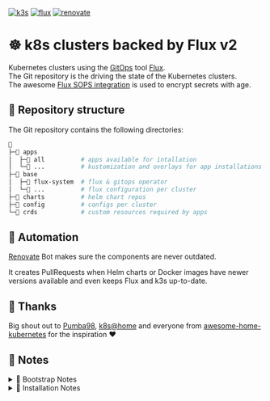 [//]: # "renovate: datasource=github-releases depName=k3s-io/k3s"
[![k3s](https://img.shields.io/badge/k8s-v1.26.1+k3s1-orange?style=for-the-badge&logo=kubernetes)](https://k3s.io/)
[![flux](https://img.shields.io/badge/GitOps-Flux-blue?style=for-the-badge&logo=git)](https://fluxcd.io/)
[![renovate](https://img.shields.io/badge/renovate-enabled-brightgreen?style=for-the-badge&logo=renovatebot)](https://github.com/renovatebot/renovate)

# ☸ k8s clusters backed by Flux v2

Kubernetes clusters using the [GitOps](https://www.weave.works/blog/what-is-gitops-really) tool [Flux](https://fluxcd.io/).  
The Git repository is the driving the state of the Kubernetes clusters.  
The awesome [Flux SOPS integration](https://toolkit.fluxcd.io/guides/mozilla-sops/) is used to encrypt secrets with age.

## 📂 Repository structure

The Git repository contains the following directories:

```sh
📁
├─📁 apps
│  ├─📁 all          # apps available for intallation
│  └─📁 ...          # kustomization and overlays for app installations per cluster
├─📁 base
│  ├─📁 flux-system  # flux & gitops operator
│  └─📁 ...          # flux configuration per cluster
├─📁 charts          # helm chart repos
├─📁 config          # configs per cluster
└─📁 crds            # custom resources required by apps
```

## 🤖 Automation

[Renovate](https://www.whitesourcesoftware.com/free-developer-tools/renovate) Bot makes sure the components are never outdated.

It creates PullRequests when Helm charts or Docker images have newer versions available and even keeps Flux and k3s up-to-date.

## 🤝 Thanks

Big shout out to [Pumba98](https://github.com/Pumba98), [k8s@home](https://github.com/k8s-at-home) and everyone from [awesome-home-kubernetes](https://github.com/k8s-at-home/awesome-home-kubernetes) for the inspiration :heart:

## 📖 Notes

<details>
    <summary>📍 Bootstrap Notes</summary>
<br>

Install your favorite OS, and install K3s without traefik (we do that ourselves).

```
# curl -sfL https://get.k3s.io | INSTALL_K3S_EXEC="--disable=traefik" sh -
```

Create your personal age key and overwrite the Kubernetes secret with it.

```
# age-keygen -o age.agekey

# cat ~/age.agekey |
kubectl create secret generic sops-age \
--namespace=flux-system \
--from-file=age.agekey=/dev/stdin \
--dry-run=client \
-o yaml > base/flux-system/init/flux-sops-age-secret.sops.yaml

# export SOPS_AGE_RECIPIENTS=age1hlfnnwk9z9jynzngesd0j35n6rmpry70z9zak6ullmvesvvjge2sjc9nsf

# sops --encrypt --encrypted-regex '^(data|stringData)$' --in-place base/flux-system/init/flux-sops-age-secret.sops.yaml

# flux install --export > base/flux-system/gotk-components.yaml
```

</details>

<details>
    <summary>📍 Installation Notes</summary>
<br>

**tl;dr**
```
# kubectl create namespace flux-system --dry-run=client -o yaml | kubectl apply -f -
# sops -d ./base/flux-system/init/flux-sops-age-secret.sops.yaml | kubectl apply -f -
# kubectl apply --kustomize=./base/flux-system
# kubectl apply --kustomize=./base/cultured-crocodile
```

1. Pre-create the `flux-system` namespace

```
# kubectl create namespace flux-system --dry-run=client -o yaml | kubectl apply -f -
```

4. Add the Flux age key in-order for Flux to decrypt SOPS secrets

```
# sops -d ./base/flux-system/init/flux-sops-age-secret.sops.yaml | kubectl apply -f -
```

5. Install Flux

```
# kubectl apply --kustomize=./base/flux-system
```

6. Configure Flux

```
# kubectl apply --kustomize=./base/cultured-crocodile
```

</details>

